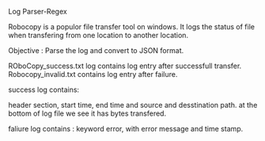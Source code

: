 Log Parser-Regex

Robocopy is a populor file transfer tool on windows.
It logs the status of file when transfering from one location to another location.

Objective : Parse the log and convert to JSON format.


ROboCopy_success.txt log contains log entry after successfull transfer.
Robocopy_invalid.txt contains log entry after failure.

success log contains:

header section, start time, end time and source and desstination path.
at the bottom of log file we see it has bytes transfered.


faliure log contains : keyword error, with error message and time stamp.
